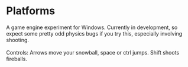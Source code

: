 Platforms
=========

A game engine experiment for Windows. Currently in development, so expect some pretty odd physics bugs if you try this, especially involving shooting.<br>
<br>
Controls: Arrows move your snowball, space or ctrl jumps. Shift shoots fireballs.
<br>
